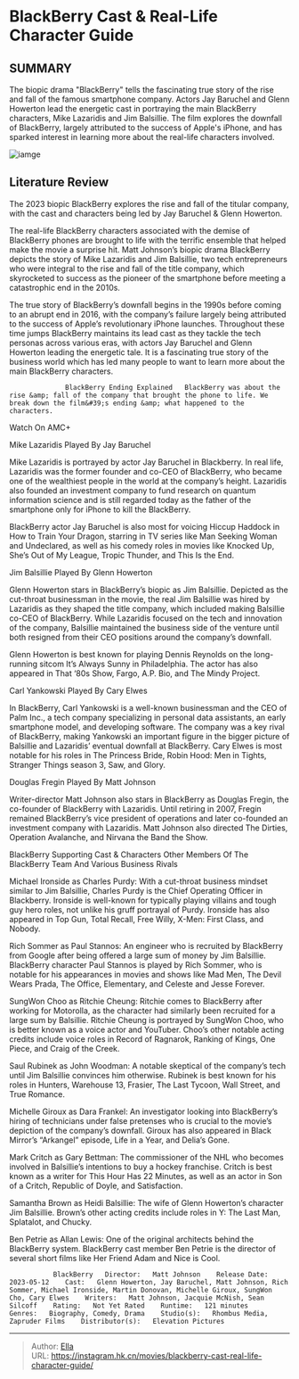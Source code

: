 # BlackBerry Cast &amp; Real-Life Character Guide


## SUMMARY 



  The biopic drama &#34;BlackBerry&#34; tells the fascinating true story of the rise and fall of the famous smartphone company.   Actors Jay Baruchel and Glenn Howerton lead the energetic cast in portraying the main BlackBerry characters, Mike Lazaridis and Jim Balsillie.   The film explores the downfall of BlackBerry, largely attributed to the success of Apple&#39;s iPhone, and has sparked interest in learning more about the real-life characters involved.  

![iamge](https://static1.srcdn.com/wordpress/wp-content/uploads/2023/05/untitled-1-2.jpg)

## Literature Review

The 2023 biopic BlackBerry explores the rise and fall of the titular company, with the cast and characters being led by Jay Baruchel &amp; Glenn Howerton.




The real-life BlackBerry characters associated with the demise of BlackBerry phones are brought to life with the terrific ensemble that helped make the movie a surprise hit. Matt Johnson’s biopic drama BlackBerry depicts the story of Mike Lazaridis and Jim Balsillie, two tech entrepreneurs who were integral to the rise and fall of the title company, which skyrocketed to success as the pioneer of the smartphone before meeting a catastrophic end in the 2010s.




The true story of BlackBerry’s downfall begins in the 1990s before coming to an abrupt end in 2016, with the company’s failure largely being attributed to the success of Apple’s revolutionary iPhone launches. Throughout these time jumps BlackBerry maintains its lead cast as they tackle the tech personas across various eras, with actors Jay Baruchel and Glenn Howerton leading the energetic tale. It is a fascinating true story of the business world which has led many people to want to learn more about the main BlackBerry characters.

                  BlackBerry Ending Explained   BlackBerry was about the rise &amp; fall of the company that brought the phone to life. We break down the film&#39;s ending &amp; what happened to the characters.   

Watch On AMC&#43;


 Mike Lazaridis 
Played By Jay Baruchel
         




Mike Lazaridis is portrayed by actor Jay Baruchel in Blackberry. In real life, Lazaridis was the former founder and co-CEO of BlackBerry, who became one of the wealthiest people in the world at the company’s height. Lazaridis also founded an investment company to fund research on quantum information science and is still regarded today as the father of the smartphone only for iPhone to kill the BlackBerry.

BlackBerry actor Jay Baruchel is also most for voicing Hiccup Haddock in How to Train Your Dragon, starring in TV series like Man Seeking Woman and Undeclared, as well as his comedy roles in movies like Knocked Up, She’s Out of My League, Tropic Thunder, and This Is the End.



 Jim Balsillie 
Played By Glenn Howerton
          

Glenn Howerton stars in BlackBerry’s biopic as Jim Balsillie. Depicted as the cut-throat businessman in the movie, the real Jim Balsillie was hired by Lazaridis as they shaped the title company, which included making Balsillie co-CEO of BlackBerry. While Lazaridis focused on the tech and innovation of the company, Balsillie maintained the business side of the venture until both resigned from their CEO positions around the company’s downfall.




Glenn Howerton is best known for playing Dennis Reynolds on the long-running sitcom It’s Always Sunny in Philadelphia. The actor has also appeared in That ‘80s Show, Fargo, A.P. Bio, and The Mindy Project.



 Carl Yankowski 
Played By Cary Elwes
          

In BlackBerry, Carl Yankowski is a well-known businessman and the CEO of Palm Inc., a tech company specializing in personal data assistants, an early smartphone model, and developing software. The company was a key rival of BlackBerry, making Yankowski an important figure in the bigger picture of Balsillie and Lazaridis’ eventual downfall at BlackBerry. Cary Elwes is most notable for his roles in The Princess Bride, Robin Hood: Men in Tights, Stranger Things season 3, Saw, and Glory.



 Douglas Fregin 
Played By Matt Johnson
         




Writer-director Matt Johnson also stars in BlackBerry as Douglas Fregin, the co-founder of BlackBerry with Lazaridis. Until retiring in 2007, Fregin remained BlackBerry’s vice president of operations and later co-founded an investment company with Lazaridis. Matt Johnson also directed The Dirties, Operation Avalanche, and Nirvana the Band the Show.



 BlackBerry Supporting Cast &amp; Characters 
Other Members Of The BlackBerry Team And Various Business Rivals
          

Michael Ironside as Charles Purdy: With a cut-throat business mindset similar to Jim Balsillie, Charles Purdy is the Chief Operating Officer in Blackberry. Ironside is well-known for typically playing villains and tough guy hero roles, not unlike his gruff portrayal of Purdy. Ironside has also appeared in Top Gun, Total Recall, Free Willy, X-Men: First Class, and Nobody.

Rich Sommer as Paul Stannos: An engineer who is recruited by BlackBerry from Google after being offered a large sum of money by Jim Balsillie. BlackBerry character Paul Stannos is played by Rich Sommer, who is notable for his appearances in movies and shows like Mad Men, The Devil Wears Prada, The Office, Elementary, and Celeste and Jesse Forever.




SungWon Choo as Ritchie Cheung: Ritchie comes to BlackBerry after working for Motorolla, as the character had similarly been recruited for a large sum by Balsillie. Ritchie Cheung is portrayed by SungWon Choo, who is better known as a voice actor and YouTuber. Choo’s other notable acting credits include voice roles in Record of Ragnarok, Ranking of Kings, One Piece, and Craig of the Creek.

Saul Rubinek as John Woodman: A notable skeptical of the company’s tech until Jim Balsillie convinces him otherwise. Rubinek is best known for his roles in Hunters, Warehouse 13, Frasier, The Last Tycoon, Wall Street, and True Romance.

Michelle Giroux as Dara Frankel: An investigator looking into BlackBerry’s hiring of technicians under false pretenses who is crucial to the movie’s depiction of the company’s downfall. Giroux has also appeared in Black Mirror’s “Arkangel” episode, Life in a Year, and Delia’s Gone.

Mark Critch as Gary Bettman: The commissioner of the NHL who becomes involved in Balsillie’s intentions to buy a hockey franchise. Critch is best known as a writer for This Hour Has 22 Minutes, as well as an actor in Son of a Critch, Republic of Doyle, and Satisfaction.




Samantha Brown as Heidi Balsillie: The wife of Glenn Howerton’s character Jim Balsillie. Brown’s other acting credits include roles in Y: The Last Man, Splatalot, and Chucky.

Ben Petrie as Allan Lewis: One of the original architects behind the BlackBerry system. BlackBerry cast member Ben Petrie is the director of several short films like Her Friend Adam and Nice is Cool.

               BlackBerry   Director:   Matt Johnson    Release Date:   2023-05-12    Cast:   Glenn Howerton, Jay Baruchel, Matt Johnson, Rich Sommer, Michael Ironside, Martin Donovan, Michelle Giroux, SungWon Cho, Cary Elwes    Writers:   Matt Johnson, Jacquie McNish, Sean Silcoff    Rating:   Not Yet Rated    Runtime:   121 minutes    Genres:   Biography, Comedy, Drama    Studio(s):   Rhombus Media, Zapruder Films    Distributor(s):   Elevation Pictures      

---

> Author: [Ella](https://instagram.hk.cn/)  
> URL: https://instagram.hk.cn/movies/blackberry-cast-real-life-character-guide/  

